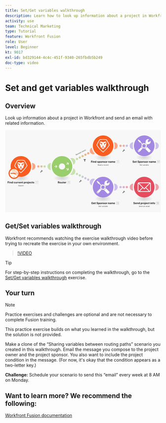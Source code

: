 ```yaml
---
title: Set/Get variables walkthrough
description: Learn how to look up information about a project in Workfront and send an email with related information in [!DNL Adobe Workfront Fusion].
activity: use
team: Technical Marketing
type: Tutorial
feature: Workfront Fusion
role: User
level: Beginner
kt: 9017
exl-id: bd329144-4c4c-451f-9340-265fbdb5b249
doc-type: video
---
```

# Set and get variables walkthrough

## Overview

Look up information about a project in Workfront and send an email with related information.

![An image of the Fusion scenario](assets/universal-connectors-and-routing-8.png)

## Get/Set variables walkthrough

Workfront recommends watching the exercise walkthrough video before trying to recreate the exercise in your own environment.

>[!VIDEO](https://video.tv.adobe.com/v/335276/?quality=12&learn=on)

>[!TIP]
>
>For step-by-step instructions on completing the walkthrough, go to the [Set/Get variables walkthrough](https://experienceleague.adobe.com/docs/workfront-learn/tutorials-workfront/fusion/exercises/set-get-variables.html?lang=en) exercise.

## Your turn

>[!NOTE]
>
>Practice exercises and challenges are optional and are not necessary to complete Fusion training.

This practice exercise builds on what you learned in the walkthrough, but the solution is not provided.

Make a clone of the “Sharing variables between routing paths” scenario you created in this walkthrough. Email the message you compose to the project owner and the project sponsor. You also want to include the project condition in the message. (For now, it's okay that the condition appears as a two-letter key.)

**Challenge:** Schedule your scenario to send this “email” every week at 8 AM on Monday.

## Want to learn more? We recommend the following:

[Workfront Fusion documentation](https://experienceleague.adobe.com/docs/workfront/using/adobe-workfront-fusion/workfront-fusion-2.html?lang=en)
